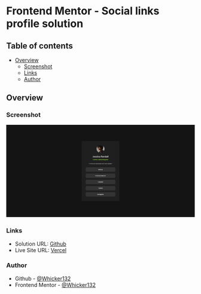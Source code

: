 # Frontend Mentor - Social links profile solution

## Table of contents

- [Overview](#overview)
  - [Screenshot](#screenshot)
  - [Links](#links)
  - [Author](#author)

## Overview

### Screenshot

![](./screenshot.png)

### Links

- Solution URL: [Github](https://github.com/whicker132/Social-links)
- Live Site URL: [Vercel](https://social-links-neon.vercel.app/)

### Author

- Github - [@Whicker132](https://github.com/whicker132)
- Frontend Mentor - [@Whicker132](https://www.frontendmentor.io/profile/whicker132)
